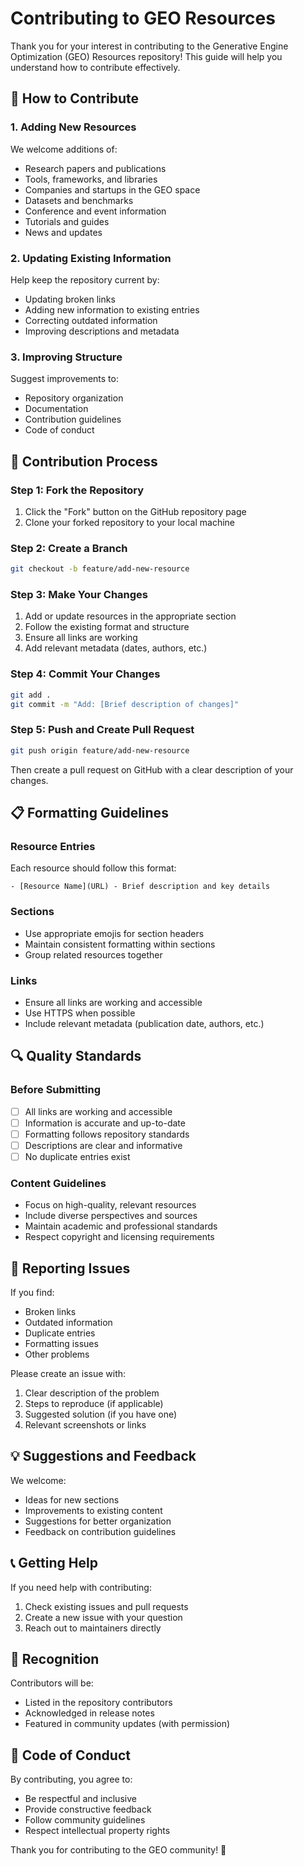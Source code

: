 # Contributing to GEO Resources

Thank you for your interest in contributing to the Generative Engine Optimization (GEO) Resources repository! This guide will help you understand how to contribute effectively.

## 🤝 How to Contribute

### 1. Adding New Resources

We welcome additions of:
- Research papers and publications
- Tools, frameworks, and libraries
- Companies and startups in the GEO space
- Datasets and benchmarks
- Conference and event information
- Tutorials and guides
- News and updates

### 2. Updating Existing Information

Help keep the repository current by:
- Updating broken links
- Adding new information to existing entries
- Correcting outdated information
- Improving descriptions and metadata

### 3. Improving Structure

Suggest improvements to:
- Repository organization
- Documentation
- Contribution guidelines
- Code of conduct

## 📝 Contribution Process

### Step 1: Fork the Repository
1. Click the "Fork" button on the GitHub repository page
2. Clone your forked repository to your local machine

### Step 2: Create a Branch
```bash
git checkout -b feature/add-new-resource
```

### Step 3: Make Your Changes
1. Add or update resources in the appropriate section
2. Follow the existing format and structure
3. Ensure all links are working
4. Add relevant metadata (dates, authors, etc.)

### Step 4: Commit Your Changes
```bash
git add .
git commit -m "Add: [Brief description of changes]"
```

### Step 5: Push and Create Pull Request
```bash
git push origin feature/add-new-resource
```

Then create a pull request on GitHub with a clear description of your changes.

## 📋 Formatting Guidelines

### Resource Entries
Each resource should follow this format:
```
- [Resource Name](URL) - Brief description and key details
```

### Sections
- Use appropriate emojis for section headers
- Maintain consistent formatting within sections
- Group related resources together

### Links
- Ensure all links are working and accessible
- Use HTTPS when possible
- Include relevant metadata (publication date, authors, etc.)

## 🔍 Quality Standards

### Before Submitting
- [ ] All links are working and accessible
- [ ] Information is accurate and up-to-date
- [ ] Formatting follows repository standards
- [ ] Descriptions are clear and informative
- [ ] No duplicate entries exist

### Content Guidelines
- Focus on high-quality, relevant resources
- Include diverse perspectives and sources
- Maintain academic and professional standards
- Respect copyright and licensing requirements

## 🐛 Reporting Issues

If you find:
- Broken links
- Outdated information
- Duplicate entries
- Formatting issues
- Other problems

Please create an issue with:
1. Clear description of the problem
2. Steps to reproduce (if applicable)
3. Suggested solution (if you have one)
4. Relevant screenshots or links

## 💡 Suggestions and Feedback

We welcome:
- Ideas for new sections
- Improvements to existing content
- Suggestions for better organization
- Feedback on contribution guidelines

## 📞 Getting Help

If you need help with contributing:
1. Check existing issues and pull requests
2. Create a new issue with your question
3. Reach out to maintainers directly

## 🎯 Recognition

Contributors will be:
- Listed in the repository contributors
- Acknowledged in release notes
- Featured in community updates (with permission)

## 📄 Code of Conduct

By contributing, you agree to:
- Be respectful and inclusive
- Provide constructive feedback
- Follow community guidelines
- Respect intellectual property rights

Thank you for contributing to the GEO community! 🌟
